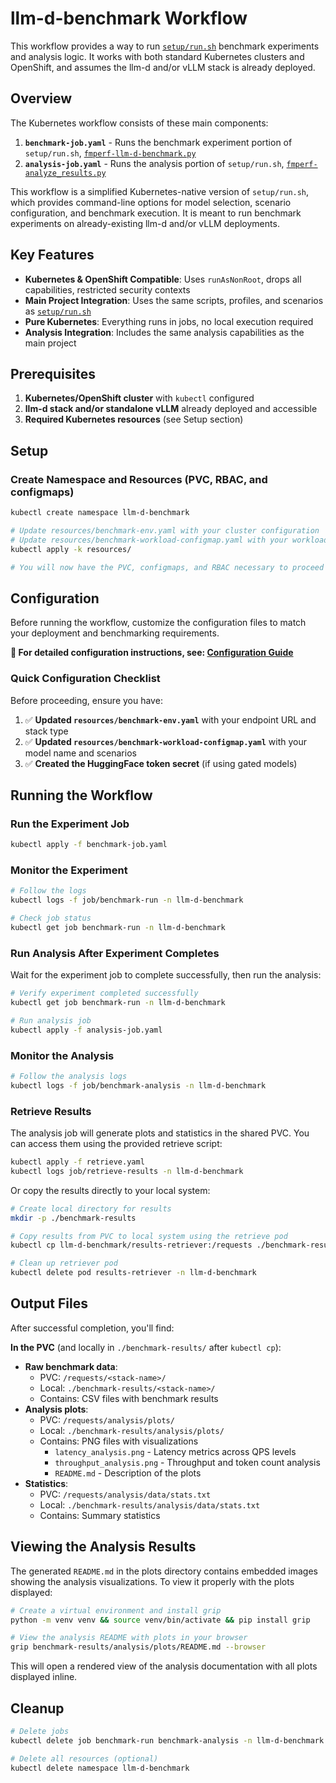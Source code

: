 # llm-d-benchmark Workflow

This workflow provides a way to run [`setup/run.sh`](../setup/run.sh) benchmark experiments and analysis logic.
It works with both standard Kubernetes clusters and OpenShift, and assumes the llm-d and/or vLLM stack is already deployed.

## Overview

The Kubernetes workflow consists of these main components:

1. **`benchmark-job.yaml`** - Runs the benchmark experiment portion of `setup/run.sh`, [`fmperf-llm-d-benchmark.py`](../workload/harnesses/fmperf-llm-d-benchmark.py)
2. **`analysis-job.yaml`** - Runs the analysis portion of `setup/run.sh`, [`fmperf-analyze_results.py`](../analysis/fmperf-analyze_results.py)

This workflow is a simplified Kubernetes-native version of `setup/run.sh`, which provides command-line options for model selection,
scenario configuration, and benchmark execution. It is meant to run benchmark experiments on already-existing llm-d and/or vLLM deployments.

## Key Features

- **Kubernetes & OpenShift Compatible**: Uses `runAsNonRoot`, drops all capabilities, restricted security contexts
- **Main Project Integration**: Uses the same scripts, profiles, and scenarios as [`setup/run.sh`](../setup/run.sh)
- **Pure Kubernetes**: Everything runs in jobs, no local execution required
- **Analysis Integration**: Includes the same analysis capabilities as the main project

## Prerequisites

1. **Kubernetes/OpenShift cluster** with `kubectl` configured
2. **llm-d stack and/or standalone vLLM** already deployed and accessible
3. **Required Kubernetes resources** (see Setup section)

## Setup

### Create Namespace and Resources (PVC, RBAC, and configmaps)

```bash
kubectl create namespace llm-d-benchmark

# Update resources/benchmark-env.yaml with your cluster configuration
# Update resources/benchmark-workload-configmap.yaml with your workload settings
kubectl apply -k resources/

# You will now have the PVC, configmaps, and RBAC necessary to proceed
```

## Configuration

Before running the workflow, customize the configuration files to match your deployment and benchmarking requirements.

**📖 For detailed configuration instructions, see: [Configuration Guide](quickstart-config.md)**

### Quick Configuration Checklist

Before proceeding, ensure you have:

1. ✅ **Updated `resources/benchmark-env.yaml`** with your endpoint URL and stack type
2. ✅ **Updated `resources/benchmark-workload-configmap.yaml`** with your model name and scenarios
3. ✅ **Created the HuggingFace token secret** (if using gated models)

## Running the Workflow

### Run the Experiment Job

```bash
kubectl apply -f benchmark-job.yaml
```

### Monitor the Experiment

```bash
# Follow the logs
kubectl logs -f job/benchmark-run -n llm-d-benchmark

# Check job status
kubectl get job benchmark-run -n llm-d-benchmark
```

### Run Analysis After Experiment Completes

Wait for the experiment job to complete successfully, then run the analysis:

```bash
# Verify experiment completed successfully
kubectl get job benchmark-run -n llm-d-benchmark

# Run analysis job
kubectl apply -f analysis-job.yaml
```

### Monitor the Analysis

```bash
# Follow the analysis logs
kubectl logs -f job/benchmark-analysis -n llm-d-benchmark
```

### Retrieve Results

The analysis job will generate plots and statistics in the shared PVC. You can access them using the provided retrieve script:

```bash
kubectl apply -f retrieve.yaml
kubectl logs job/retrieve-results -n llm-d-benchmark
```

Or copy the results directly to your local system:

```bash
# Create local directory for results
mkdir -p ./benchmark-results

# Copy results from PVC to local system using the retrieve pod
kubectl cp llm-d-benchmark/results-retriever:/requests ./benchmark-results/

# Clean up retriever pod
kubectl delete pod results-retriever -n llm-d-benchmark
```

## Output Files

After successful completion, you'll find:

**In the PVC** (and locally in `./benchmark-results/` after `kubectl cp`):

- **Raw benchmark data**: 
  - PVC: `/requests/<stack-name>/`
  - Local: `./benchmark-results/<stack-name>/`
  - Contains: CSV files with benchmark results
- **Analysis plots**:
  - PVC: `/requests/analysis/plots/`
  - Local: `./benchmark-results/analysis/plots/`
  - Contains: PNG files with visualizations
    - `latency_analysis.png` - Latency metrics across QPS levels
    - `throughput_analysis.png` - Throughput and token count analysis
    - `README.md` - Description of the plots
- **Statistics**:
  - PVC: `/requests/analysis/data/stats.txt`
  - Local: `./benchmark-results/analysis/data/stats.txt`
  - Contains: Summary statistics

## Viewing the Analysis Results

The generated `README.md` in the plots directory contains embedded images showing the analysis visualizations. To view it properly with the plots displayed:

```bash
# Create a virtual environment and install grip
python -m venv venv && source venv/bin/activate && pip install grip

# View the analysis README with plots in your browser
grip benchmark-results/analysis/plots/README.md --browser
```

This will open a rendered view of the analysis documentation with all plots displayed inline.

## Cleanup

```bash
# Delete jobs
kubectl delete job benchmark-run benchmark-analysis -n llm-d-benchmark

# Delete all resources (optional)
kubectl delete namespace llm-d-benchmark
```
